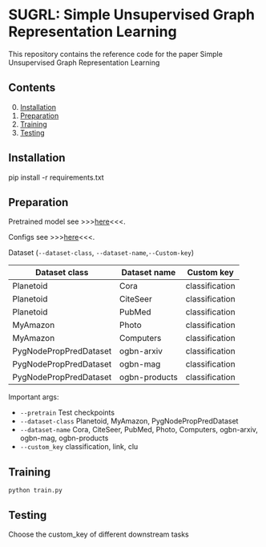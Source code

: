 # SUGRL: Simple Unsupervised Graph Representation Learning

This repository contains the reference code for the paper Simple Unsupervised Graph Representation Learning 

## Contents

0. [Installation](#installation)
0. [Preparation](#Preparation)
0. [Training](#train)
0. [Testing](#test)

## Installation
pip install -r requirements.txt 

## Preparation

Pretrained model see >>>[here](checkpoints/)<<<.

Configs see >>>[here](args.yaml)<<<.

Dataset (`--dataset-class`, `--dataset-name`,`--Custom-key`)

| Dataset class          | Dataset name | Custom key    |
|------|------|------|
| Planetoid              | Cora         | classification|
| Planetoid              | CiteSeer     | classification|
| Planetoid              | PubMed       | classification|
| MyAmazon               | Photo        | classification|
| MyAmazon               | Computers    | classification|
| PygNodePropPredDataset | ogbn-arxiv   | classification|
| PygNodePropPredDataset | ogbn-mag     | classification|
| PygNodePropPredDataset | ogbn-products| classification|

Important args:
* `--pretrain` Test checkpoints
* `--dataset-class` Planetoid, MyAmazon, PygNodePropPredDataset
* `--dataset-name` Cora, CiteSeer, PubMed, Photo, Computers, ogbn-arxiv, ogbn-mag, ogbn-products
* `--custom_key` classification, link, clu


## Training

```shell
python train.py 
```


## Testing
Choose the custom_key of different downstream tasks
